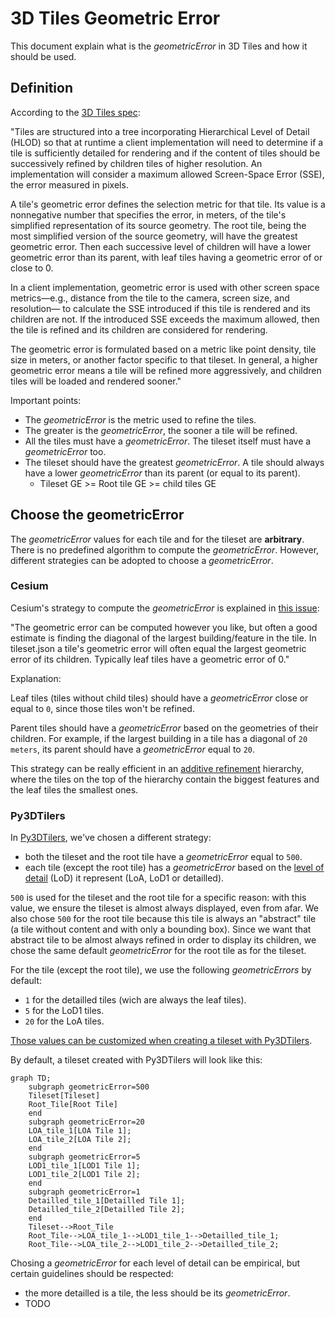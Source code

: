 # 3D Tiles Geometric Error

This document explain what is the _geometricError_ in 3D Tiles and how it should be used.

## Definition

According to the [3D Tiles spec](https://github.com/CesiumGS/3d-tiles/tree/main/specification#geometric-error):

"Tiles are structured into a tree incorporating Hierarchical Level of Detail (HLOD) so that at runtime a client implementation will need to determine if a tile is sufficiently detailed for rendering and if the content of tiles should be successively refined by children tiles of higher resolution. An implementation will consider a maximum allowed Screen-Space Error (SSE), the error measured in pixels.

A tile's geometric error defines the selection metric for that tile. Its value is a nonnegative number that specifies the error, in meters, of the tile's simplified representation of its source geometry. The root tile, being the most simplified version of the source geometry, will have the greatest geometric error. Then each successive level of children will have a lower geometric error than its parent, with leaf tiles having a geometric error of or close to 0.

In a client implementation, geometric error is used with other screen space metrics—e.g., distance from the tile to the camera, screen size, and resolution— to calculate the SSE introduced if this tile is rendered and its children are not. If the introduced SSE exceeds the maximum allowed, then the tile is refined and its children are considered for rendering.

The geometric error is formulated based on a metric like point density, tile size in meters, or another factor specific to that tileset. In general, a higher geometric error means a tile will be refined more aggressively, and children tiles will be loaded and rendered sooner."

Important points:

- The _geometricError_ is the metric used to refine the tiles.
- The greater is the _geometricError_, the sooner a tile will be refined.
- All the tiles must have a _geometricError_. The tileset itself must have a _geometricError_ too.
- The tileset should have the greatest _geometricError_. A tile should always have a lower _geometricError_ than its parent (or equal to its parent).
  - Tileset GE >= Root tile GE >= child tiles GE

## Choose the geometricError

The _geometricError_ values for each tile and for the tileset are __arbitrary__. There is no predefined algorithm to compute the _geometricError_. However, different strategies can be adopted to choose a _geometricError_.

### Cesium

Cesium's strategy to compute the _geometricError_ is explained in [this issue](https://github.com/CesiumGS/3d-tiles/issues/162):

"The geometric error can be computed however you like, but often a good estimate is finding the diagonal of the largest building/feature in the tile. In tileset.json a tile's geometric error will often equal the largest geometric error of its children. Typically leaf tiles have a geometric error of 0."

Explanation:

Leaf tiles (tiles without child tiles) should have a _geometricError_ close or equal to `0`, since those tiles won't be refined.

Parent tiles should have a _geometricError_ based on the geometries of their children. For example, if the largest building in a tile has a diagonal of `20 meters`, its parent should have a _geometricError_ equal to `20`.

This strategy can be really efficient in an [additive refinement](https://github.com/CesiumGS/3d-tiles/tree/main/specification#additive) hierarchy, where the tiles on the top of the hierarchy contain the biggest features and the leaf tiles the smallest ones.

### Py3DTilers

In [Py3DTilers](https://github.com/VCityTeam/py3dtilers), we've chosen a different strategy:

- both the tileset and the root tile have a _geometricError_ equal to `500`.
- each tile (except the root tile) has a _geometricError_ based on the [level of detail](https://github.com/VCityTeam/py3dtilers/tree/master/py3dtilers/Common#loa) (LoD) it represent (LoA, LoD1 or detailled).

`500` is used for the tileset and the root tile for a specific reason: with this value, we ensure the tileset is almost always displayed, even from afar. We also chose `500` for the root tile because this tile is always an "abstract" tile (a tile without content and with only a bounding box). Since we want that abstract tile to be almost always refined in order to display its children, we chose the same default _geometricError_ for the root tile as for the tileset.

For the tile (except the root tile), we use the following _geometricErrors_ by default:

- `1` for the detailled tiles (wich are always the leaf tiles).
- `5` for the LoD1 tiles.
- `20` for the LoA tiles.

[Those values can be customized when creating a tileset with Py3DTilers](https://github.com/VCityTeam/py3dtilers/tree/master/py3dtilers/Common#geometric-error).

By default, a tileset created with Py3DTilers will look like this:

```mermaid
graph TD;
    subgraph geometricError=500
    Tileset[Tileset]
    Root_Tile[Root Tile]
    end
    subgraph geometricError=20
    LOA_tile_1[LOA Tile 1];
    LOA_tile_2[LOA Tile 2];
    end
    subgraph geometricError=5
    LOD1_tile_1[LOD1 Tile 1];
    LOD1_tile_2[LOD1 Tile 2];
    end
    subgraph geometricError=1
    Detailled_tile_1[Detailled Tile 1];
    Detailled_tile_2[Detailled Tile 2];
    end
    Tileset-->Root_Tile
    Root_Tile-->LOA_tile_1-->LOD1_tile_1-->Detailled_tile_1;
    Root_Tile-->LOA_tile_2-->LOD1_tile_2-->Detailled_tile_2;
```

Chosing a _geometricError_ for each level of detail can be empirical, but certain guidelines should be respected:

- the more detailled is a tile, the less should be its _geometricError_.
- TODO
